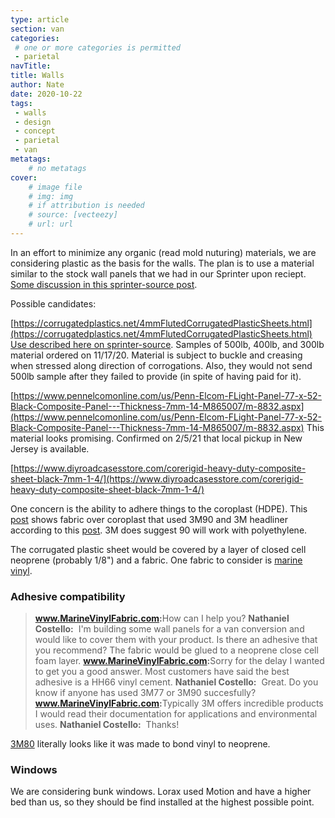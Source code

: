 ```yaml
---
type: article
section: van
categories: 
 # one or more categories is permitted
 - parietal
navTitle: 
title: Walls
author: Nate
date: 2020-10-22
tags:
 - walls
 - design
 - concept
 - parietal
 - van
metatags:
	# no metatags
cover: 
	# image file
	# img: img
	# if attribution is needed
	# source: [vecteezy]
	# url: url
---
```


In an effort to minimize any organic (read mold nuturing) materials, we are considering plastic as the basis for the walls.  The plan is to use a material similar to the stock wall panels that we had in our Sprinter upon reciept.   [Some discussion in this sprinter-source post](https://sprinter-source.com/forums/index.php?threads/43201/).

Possible candidates: 

[https://corrugatedplastics.net/4mmFlutedCorrugatedPlasticSheets.html](https://corrugatedplastics.net/4mmFlutedCorrugatedPlasticSheets.html) [Use described here on sprinter-source](https://sprinter-source.com/forums/index.php?threads/20471/#post-179129).  Samples of 500lb, 400lb, and 300lb material ordered on 11/17/20.  Material is subject to buckle and creasing when stressed along direction of corrogations.  Also, they would not send 500lb sample after they failed to provide (in spite of having paid for it).

[https://www.pennelcomonline.com/us/Penn-Elcom-FLight-Panel-77-x-52-Black-Composite-Panel---Thickness-7mm-14-M865007/m-8832.aspx](https://www.pennelcomonline.com/us/Penn-Elcom-FLight-Panel-77-x-52-Black-Composite-Panel---Thickness-7mm-14-M865007/m-8832.aspx) This material looks promising.  Confirmed on 2/5/21 that local pickup in New Jersey is available.

[https://www.diyroadcasesstore.com/corerigid-heavy-duty-composite-sheet-black-7mm-1-4/](https://www.diyroadcasesstore.com/corerigid-heavy-duty-composite-sheet-black-7mm-1-4/)

One concern is the ability to adhere things to the coroplast (HDPE).  This [post](https://www.fordtransitusaforum.com/threads/coroplast-ceiling.79384/post-1042373) shows fabric over coroplast that used 3M90 and 3M headliner according to this [post](https://www.fordtransitusaforum.com/threads/coroplast-ceiling.79384/post-1043258).  3M does suggest 90 will work with polyethylene.

The corrugated plastic sheet would be covered by a layer of closed cell neoprene (probably 1/8") and a fabric.  One fabric to consider is [marine vinyl](https://www.marinevinylfabric.com/products/marine-vinyl-fabric).  

### Adhesive compatibility

>**www.MarineVinylFabric.com:**
>​	How can I help you?
>**Nathaniel Costello:**
>​	I'm building some wall panels for a van conversion and would like to cover them with your product. Is there an adhesive that you recommend?  The fabric would be glued to a neoprene close cell foam layer.
>**www.MarineVinylFabric.com:**
>​	Sorry for the delay I wanted to get you a good answer. Most customers have said the best adhesive is a HH66 vinyl cement.
>**Nathaniel Costello:**
>​	Great. Do you know if anyone has used 3M77 or 3M90 succesfully?
>**www.MarineVinylFabric.com:**
>​	Typically 3M offers incredible products I would read their documentation for applications and environmental uses.
>**Nathaniel Costello:**
>​	Thanks!

[3M80](https://www.3m.com/3M/en_US/company-us/all-3m-products/~/3M-Rubber-And-Vinyl-80-Spray-Adhesive/?N=5002385+3293194236&rt=rud) literally looks like it was made to bond vinyl to neoprene.



### Windows

We are considering bunk windows.  Lorax used Motion and have a higher bed than us, so they should be find installed at the highest possible point.



